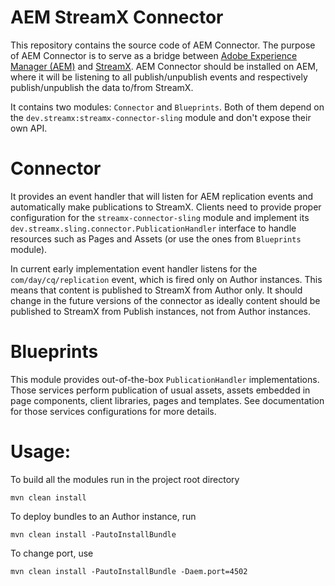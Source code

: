 # AEM StreamX Connector

This repository contains the source code of AEM Connector. The purpose of AEM Connector is to serve as a bridge between [Adobe Experience Manager (AEM)](https://business.adobe.com/products/experience-manager/adobe-experience-manager.html) and [StreamX](https://www.streamx.dev/). AEM Connector should be installed on AEM, where it will be listening to all publish/unpublish events and respectively publish/unpublish the data to/from StreamX.

It contains two modules: `Connector` and `Blueprints`. Both of them depend on the `dev.streamx:streamx-connector-sling` module and don't expose their own API.

# Connector

It provides an event handler that will listen for AEM replication events and automatically make
publications to StreamX.
Clients need to provide proper configuration for the `streamx-connector-sling` module and implement
its `dev.streamx.sling.connector.PublicationHandler` interface to handle resources such as Pages and
Assets (or use the ones from `Blueprints` module).

In current early implementation event handler listens for the `com/day/cq/replication` event, which
is fired only on Author instances.
This means that content is published to StreamX from Author only.
It should change in the future versions of the connector as ideally content should be published to
StreamX from Publish instances, not from Author instances.

# Blueprints

This module provides out-of-the-box `PublicationHandler` implementations. Those services perform publication of usual assets, assets embedded in page components, client libraries, pages and templates. See documentation for those services configurations for more details.

# Usage:

To build all the modules run in the project root directory

```
mvn clean install
```

To deploy bundles to an Author instance, run

```
mvn clean install -PautoInstallBundle
```

To change port, use

```
mvn clean install -PautoInstallBundle -Daem.port=4502
```
